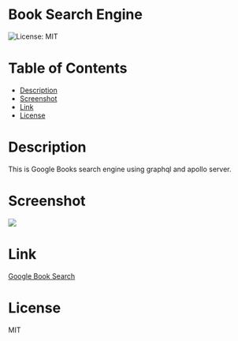 # Book Search Engine

![License: MIT](https://img.shields.io/badge/License-MIT-yellow.svg)

# Table of Contents

- [Description](#description)
- [Screenshot](#screenshot)
- [Link](*link)
- [License](#license)

# Description

This is Google Books search engine using graphql and apollo server.

# Screenshot

<img src="client/src/assets/images/screenshot_booksearch.png">

# Link

<a href="https://books-sch.herokuapp.com/">Google Book Search</a>

# License

MIT
